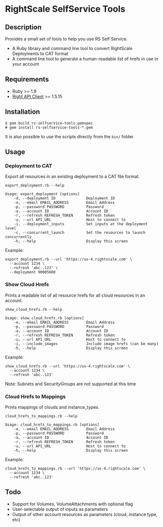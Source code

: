 # RightScale SelfService Tools

## Description

Provides a small set of tools to help you use RS Self Service.

 - A Ruby library and command line tool to convert RightScale Deployments to CAT format
 - A command line tool to generate a human-readable list of hrefs in use in your account

## Requirements

* Ruby >= 1.9
* [Right API Client](https://github.com/rightscale/right_api_client) >= 1.5.15

## Installation

    $ gem build rs-selfservice-tools.gemspec
    # gem install rs-selfservice-tools-*.gem

It is also possible to use the scripts directly from the `bin/` folder.

## Usage

### Deployment to CAT

Export all resources in an existing deployment to a CAT file format.

`export_deployment.rb --help`
```
Usage: export_deployment [options]
    -d, --deployment ID              Deployment ID
    -e, --email EMAIL_ADDRESS        Email Address
    -p, --password PASSWORD          Password
    -a, --account ID                 Account ID
    -r, --refresh REFRESH_TOKEN      Refresh token
    -u, --url API_URL                Host to connect to
    -i, --deployment_inputs          Set inputs at the deployment level
    -c, --concurrent_launch          Set the resources to launch concurrently
    -h, --help                       Display this screen
```

Example:
```
export_deployment.rb --url 'https://us-4.rightscale.com' \
  --account 1234 \
  --refresh 'abc..123' \
  --deployment 90005600
```

### Show Cloud Hrefs

Prints a readable list of all resource hrefs for all cloud resources in an account.

`show_cloud_hrefs.rb --help`
```
Usage: show_cloud_hrefs.rb [options]
    -e, --email EMAIL_ADDRESS        Email Address
    -p, --password PASSWORD          Password
    -a, --account ID                 Account ID
    -r, --refresh REFRESH_TOKEN      Refresh token
    -u, --url API_URL                Host to connect to
    -i, --include_images             Include image hrefs (can be many)
    -h, --help                       Display this screen
```

Example:

```
show_cloud_hrefs.rb --url 'https://us-4.rightscale.com' \
  --account 1234 \
  --refresh 'abc..123'
```

Note: Subnets and SecurityGroups are not supported at this time

### Cloud Hrefs to Mappings

Prints mappings of clouds and instance_types.

`cloud_hrefs_to_mappings.rb --help`
```
Usage: cloud_hrefs_to_mappings.rb [options]
    -e, --email EMAIL_ADDRESS        Email Address
    -p, --password PASSWORD          Password
    -a, --account ID                 Account ID
    -r, --refresh REFRESH_TOKEN      Refresh token
    -u, --url API_URL                Host to connect to
    -h, --help                       Display this screen
```

Example:

```
cloud_hrefs_to_mappings.rb --url 'https://us-4.rightscale.com' \
  --account 1234 \
  --refresh 'abc..123'
```

## Todo

* Support for Volumes, VolumeAttachments with optional flag
* User-selectable output of inputs as parameters
* Output of other account resources as parameters (cloud, instance type, etc)
